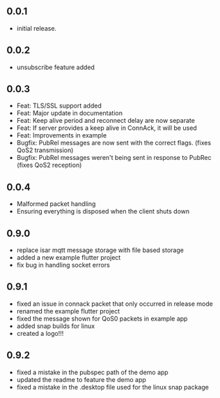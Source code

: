 ## 0.0.1

* initial release.

## 0.0.2

* unsubscribe feature added

## 0.0.3

* Feat: TLS/SSL support added 
* Feat: Major update in documentation
* Feat: Keep alive period and reconnect delay are now separate
* Feat: If server provides a keep alive in ConnAck, it will be used
* Feat: Improvements in example
* Bugfix: PubRel messages are now sent with the correct flags. (fixes QoS2 transmission)
* Bugfix: PubRel messages weren't being sent in response to PubRec (fixes QoS2 reception)

## 0.0.4

* Malformed packet handling 
* Ensuring everything is disposed when the client shuts down

## 0.9.0

* replace isar mqtt message storage with file based storage
* added a new example flutter project
* fix bug in handling socket errors

## 0.9.1

* fixed an issue in connack packet that only occurred in release mode
* renamed the example flutter project
* fixed the message shown for QoS0 packets in example app
* added snap builds for linux
* created a logo!!!

## 0.9.2

* fixed a mistake in the pubspec path of the demo app
* updated the readme to feature the demo app
* fixed a mistake in the .desktop file used for the linux snap package